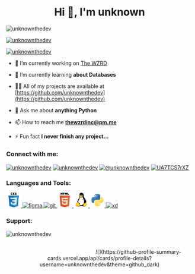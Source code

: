
  
<h1 align="center">Hi 👋, I'm unknown</h1>

<p align="left"> <img src="https://komarev.com/ghpvc/?username=unknownthedev&label=Profile%20views&color=0e75b6&style=flat" alt="unknownthedev" /> </p>

<p align="left"> <a href="https://github.com/ryo-ma/github-profile-trophy"><img src="https://github-profile-trophy.vercel.app/?username=unknownthedev" alt="unknownthedev" /></a> </p>

<p align="left"> <a href="https://twitter.com/unknownthedev" target="blank"><img src="https://img.shields.io/twitter/follow/unknownthedev?logo=twitter&style=for-the-badge" alt="unknownthedev" /></a> </p>

- 🔭 I’m currently working on [The WZRD](https://github.com/unknownthedev/thewzrd)

- 🌱 I’m currently learning **about Databases**

- 👨‍💻 All of my projects are available at [https://github.com/unknownthedev](https://github.com/unknownthedev)

- 💬 Ask me about **anything Python**

- 📫 How to reach me **thewzrdinc@pm.me**

- ⚡ Fun fact **I never finish any project...**

<h3 align="left">Connect with me:</h3>
<p align="left">
<a href="https://dev.to/unknownthedev" target="blank"><img align="center" src="https://cdn.jsdelivr.net/npm/simple-icons@3.0.1/icons/dev-dot-to.svg" alt="unknownthedev" height="30" width="40" /></a>
<a href="https://twitter.com/unknownthedev" target="blank"><img align="center" src="https://raw.githubusercontent.com/rahuldkjain/github-profile-readme-generator/master/src/images/icons/Social/twitter.svg" alt="unknownthedev" height="30" width="40" /></a>
<a href="https://medium.com/@unknownthedev" target="blank"><img align="center" src="https://raw.githubusercontent.com/rahuldkjain/github-profile-readme-generator/master/src/images/icons/Social/medium.svg" alt="@unknownthedev" height="30" width="40" /></a>
<a href="https://discord.gg/UA7TCS7rXZ" target="blank"><img align="center" src="https://raw.githubusercontent.com/rahuldkjain/github-profile-readme-generator/master/src/images/icons/Social/discord.svg" alt="UA7TCS7rXZ" height="30" width="40" /></a>
</p>

<h3 align="left">Languages and Tools:</h3>
<p align="left"> <a href="https://www.w3schools.com/css/" target="_blank"> <img src="https://raw.githubusercontent.com/devicons/devicon/master/icons/css3/css3-original-wordmark.svg" alt="css3" width="40" height="40"/> </a> <a href="https://www.figma.com/" target="_blank"> <img src="https://www.vectorlogo.zone/logos/figma/figma-icon.svg" alt="figma" width="40" height="40"/> </a> <a href="https://git-scm.com/" target="_blank"> <img src="https://www.vectorlogo.zone/logos/git-scm/git-scm-icon.svg" alt="git" width="40" height="40"/> </a> <a href="https://www.w3.org/html/" target="_blank"> <img src="https://raw.githubusercontent.com/devicons/devicon/master/icons/html5/html5-original-wordmark.svg" alt="html5" width="40" height="40"/> </a> <a href="https://www.linux.org/" target="_blank"> <img src="https://raw.githubusercontent.com/devicons/devicon/master/icons/linux/linux-original.svg" alt="linux" width="40" height="40"/> </a> <a href="https://www.python.org" target="_blank"> <img src="https://raw.githubusercontent.com/devicons/devicon/master/icons/python/python-original.svg" alt="python" width="40" height="40"/> </a> <a href="https://www.adobe.com/products/xd.html" target="_blank"> <img src="https://cdn.worldvectorlogo.com/logos/adobe-xd.svg" alt="xd" width="40" height="40"/> </a> </p>

<h3 align="left">Support:</h3>
<p><a href="https://www.buymeacoffee.com/unknownthedev"> <img align="left" src="https://cdn.buymeacoffee.com/buttons/v2/default-yellow.png" height="50" width="210" alt="unknownthedev" /></a></p><br><br>

<p align="center"> ![](https://github-profile-summary-cards.vercel.app/api/cards/profile-details?username=unknownthedev&theme=github_dark) </p>




